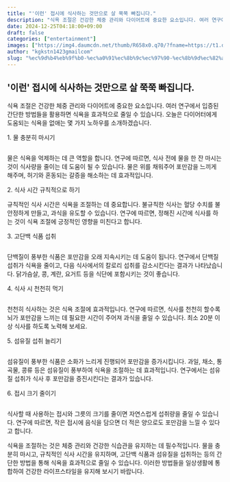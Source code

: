 ```yaml
---
title: "'이런' 접시에 식사하는 것만으로 살 쭉쭉 빠집니다."
description: "식욕 조절은 건강한 체중 관리와 다이어트에 중요한 요소입니다. 여러 연구에서 입증된 간단한 방법들을 활용하면 식욕을 효과적으로 줄일 수 있습니다. 오늘은 다이어터에게 도움되는 식욕을 없애는 몇 가지 노하우를 소개하겠습니다."
date: 2024-12-25T04:18:00+09:00
draft: false
categories: ["entertainment"]
images: ["https://img4.daumcdn.net/thumb/R658x0.q70/?fname=https://t1.daumcdn.net/news/202412/07/starpick/20241207144837436dmvd.webp", "https://img1.daumcdn.net/thumb/R658x0.q70/?fname=https://t1.daumcdn.net/news/202412/07/starpick/20241207144837642qyno.jpg", "https://img2.daumcdn.net/thumb/R658x0.q70/?fname=https://t1.daumcdn.net/news/202412/07/starpick/20241207144837898rmhw.jpg", "https://img3.daumcdn.net/thumb/R658x0.q70/?fname=https://t1.daumcdn.net/news/202412/07/starpick/20241207144838151ozkc.jpg", "https://img2.daumcdn.net/thumb/R658x0.q70/?fname=https://t1.daumcdn.net/news/202412/07/starpick/20241207144837242hrrd.jpg"]
author: "kgkstn1423gmailcom"
slug: "%ec%9d%b4%eb%9f%b0-%ec%a0%91%ec%8b%9c%ec%97%90-%ec%8b%9d%ec%82%ac%ed%95%98%eb%8a%94-%ea%b2%83%eb%a7%8c%ec%9c%bc%eb%a1%9c-%ec%82%b4-%ec%ad%89%ec%ad%89-%eb%b9%a0%ec%a7%91%eb%8b%88%eb%8b%a4"
---
```


<h2 >'이런' 접시에 식사하는 것만으로 살 쭉쭉 빠집니다.</h2> <p>식욕 조절은 건강한 체중 관리와 다이어트에 중요한 요소입니다. 여러 연구에서 입증된 간단한 방법들을 활용하면 식욕을 효과적으로 줄일 수 있습니다. 오늘은 다이어터에게 도움되는 식욕을 없애는 몇 가지 노하우를 소개하겠습니다.</p> <p>1. 물 충분히 마시기</p> <figure ><img src="https://img4.daumcdn.net/thumb/R658x0.q70/?fname=https://t1.daumcdn.net/news/202412/07/starpick/20241207144837436dmvd.webp" alt=""/></figure> <p>물은 식욕을 억제하는 데 큰 역할을 합니다. 연구에 따르면, 식사 전에 물을 한 잔 마시는 것이 식사량을 줄이는 데 도움이 될 수 있습니다. 물은 위를 채워주어 포만감을 느끼게 해주며, 허기와 혼동되는 갈증을 해소하는 데 효과적입니다.</p> <p>2. 식사 시간 규칙적으로 하기</p> <p>규칙적인 식사 시간은 식욕을 조절하는 데 중요합니다. 불규칙한 식사는 혈당 수치를 불안정하게 만들고, 과식을 유도할 수 있습니다. 연구에 따르면, 정해진 시간에 식사를 하는 것이 식욕 조절에 긍정적인 영향을 미친다고 합니다.</p> <p>3. 고단백 식품 섭취</p> <figure ><img src="https://img1.daumcdn.net/thumb/R658x0.q70/?fname=https://t1.daumcdn.net/news/202412/07/starpick/20241207144837642qyno.jpg" alt=""/></figure> <p>단백질이 풍부한 식품은 포만감을 오래 지속시키는 데 도움이 됩니다. 연구에서 단백질 섭취가 식욕을 줄이고, 다음 식사에서의 칼로리 섭취를 감소시킨다는 결과가 나타났습니다. 닭가슴살, 콩, 계란, 요거트 등을 식단에 포함시키는 것이 좋습니다.</p> <p>4. 식사 시 천천히 먹기</p> <figure ><img src="https://img2.daumcdn.net/thumb/R658x0.q70/?fname=https://t1.daumcdn.net/news/202412/07/starpick/20241207144837898rmhw.jpg" alt=""/></figure> <p>천천히 식사하는 것은 식욕 조절에 효과적입니다. 연구에 따르면, 식사를 천천히 할수록 뇌가 포만감을 느끼는 데 필요한 시간이 주어져 과식을 줄일 수 있습니다. 최소 20분 이상 식사를 하도록 노력해 보세요.</p> <p>5. 섬유질 섭취 늘리기</p> <figure ><img src="https://img3.daumcdn.net/thumb/R658x0.q70/?fname=https://t1.daumcdn.net/news/202412/07/starpick/20241207144838151ozkc.jpg" alt=""/></figure> <p>섬유질이 풍부한 식품은 소화가 느리게 진행되어 포만감을 증가시킵니다. 과일, 채소, 통곡물, 콩류 등은 섬유질이 풍부하여 식욕을 조절하는 데 효과적입니다. 연구에서는 섬유질 섭취가 식사 후 포만감을 증진시킨다는 결과가 있습니다.</p> <p>6. 접시 크기 줄이기</p> <figure ><img src="https://img2.daumcdn.net/thumb/R658x0.q70/?fname=https://t1.daumcdn.net/news/202412/07/starpick/20241207144837242hrrd.jpg" alt=""/></figure> <p>식사할 때 사용하는 접시와 그릇의 크기를 줄이면 자연스럽게 섭취량을 줄일 수 있습니다. 연구에 따르면, 작은 접시에 음식을 담으면 더 적은 양으로도 포만감을 느낄 수 있다고 합니다.</p> <p>식욕을 조절하는 것은 체중 관리와 건강한 식습관을 유지하는 데 필수적입니다. 물을 충분히 마시고, 규칙적인 식사 시간을 유지하며, 고단백 식품과 섬유질을 섭취하는 등의 간단한 방법을 통해 식욕을 효과적으로 줄일 수 있습니다. 이러한 방법들을 일상생활에 통합하여 건강한 라이프스타일을 유지해 보시기 바랍니다.</p>